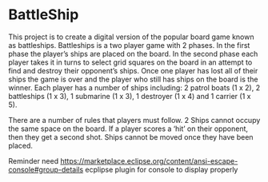 # BattleShip

This project is to create a digital version of the popular board game known as battleships. Battleships is a two player game with 2 phases. In the first phase the player’s ships are placed on the board. In the second phase each player takes it in turns to select grid squares on the board in an attempt to find and destroy their opponent’s ships. Once one player has lost all of their ships the game is over and the player who still has ships on the board is the winner.
Each player has a number of ships including: 2 patrol boats (1 x 2), 2 battleships (1 x 3), 1 submarine (1 x 3), 1 destroyer (1 x 4) and 1 carrier (1 x 5).

There are a number of rules that players must follow. 
2 Ships cannot occupy the same space on the board. 
If a player scores a ‘hit’ on their opponent, then they get a second shot.
Ships cannot be moved once they have been placed.












Reminder need https://marketplace.eclipse.org/content/ansi-escape-console#group-details ecplipse plugin for console to display properly
